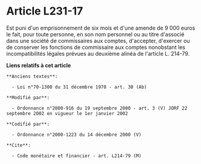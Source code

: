 # Article L231-17

Est puni d'un emprisonnement de six mois et d'une amende de 9 000 euros le fait, pour toute personne, en son nom personnel ou
au titre d'associé dans une société de commissaires aux comptes, d'accepter, d'exercer ou de conserver les fonctions de
commissaire aux comptes nonobstant les incompatibilités légales prévues au deuxième alinéa de l'article L. 214-79.

**Liens relatifs à cet article**

	**Anciens textes**:

	  - Loi n°70-1300 du 31 décembre 1970 - art. 30 (Ab)

	**Modifié par**:

	  - Ordonnance n°2000-916 du 19 septembre 2000 - art. 3 (V) JORF 22 septembre 2002 en vigueur le 1er janvier 2002

	**Codifié par**:

	  - Ordonnance n°2000-1223 du 14 décembre 2000 (V)

	**Cite**:

	  - Code monétaire et financier - art. L214-79 (M)

